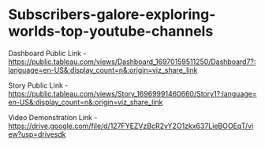 # Subscribers-galore-exploring-worlds-top-youtube-channels


Dashboard Public Link - https://public.tableau.com/views/Dashboard_16970159511250/Dashboard7?:language=en-US&:display_count=n&:origin=viz_share_link

Story Public Link - https://public.tableau.com/views/Story_16969991460660/Story1?:language=en-US&:display_count=n&:origin=viz_share_link

Video Demonstration Link - https://drive.google.com/file/d/127FYEZVzBcR2yY2O1zkx637LieBOOEqT/view?usp=drivesdk

